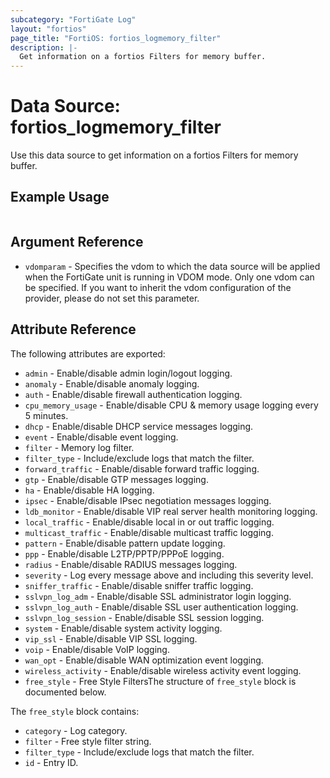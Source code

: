 ```yaml
---
subcategory: "FortiGate Log"
layout: "fortios"
page_title: "FortiOS: fortios_logmemory_filter"
description: |-
  Get information on a fortios Filters for memory buffer.
---
```


# Data Source: fortios_logmemory_filter
Use this data source to get information on a fortios Filters for memory buffer.


## Example Usage

```hcl

```

## Argument Reference

* `vdomparam` - Specifies the vdom to which the data source will be applied when the FortiGate unit is running in VDOM mode. Only one vdom can be specified. If you want to inherit the vdom configuration of the provider, please do not set this parameter.

## Attribute Reference

The following attributes are exported:

* `admin` - Enable/disable admin login/logout logging.
* `anomaly` - Enable/disable anomaly logging.
* `auth` - Enable/disable firewall authentication logging.
* `cpu_memory_usage` - Enable/disable CPU & memory usage logging every 5 minutes.
* `dhcp` - Enable/disable DHCP service messages logging.
* `event` - Enable/disable event logging.
* `filter` - Memory log filter.
* `filter_type` - Include/exclude logs that match the filter.
* `forward_traffic` - Enable/disable forward traffic logging.
* `gtp` - Enable/disable GTP messages logging.
* `ha` - Enable/disable HA logging.
* `ipsec` - Enable/disable IPsec negotiation messages logging.
* `ldb_monitor` - Enable/disable VIP real server health monitoring logging.
* `local_traffic` - Enable/disable local in or out traffic logging.
* `multicast_traffic` - Enable/disable multicast traffic logging.
* `pattern` - Enable/disable pattern update logging.
* `ppp` - Enable/disable L2TP/PPTP/PPPoE logging.
* `radius` - Enable/disable RADIUS messages logging.
* `severity` - Log every message above and including this severity level.
* `sniffer_traffic` - Enable/disable sniffer traffic logging.
* `sslvpn_log_adm` - Enable/disable SSL administrator login logging.
* `sslvpn_log_auth` - Enable/disable SSL user authentication logging.
* `sslvpn_log_session` - Enable/disable SSL session logging.
* `system` - Enable/disable system activity logging.
* `vip_ssl` - Enable/disable VIP SSL logging.
* `voip` - Enable/disable VoIP logging.
* `wan_opt` - Enable/disable WAN optimization event logging.
* `wireless_activity` - Enable/disable wireless activity event logging.
* `free_style` - Free Style FiltersThe structure of `free_style` block is documented below.

The `free_style` block contains:

* `category` - Log category.
* `filter` - Free style filter string.
* `filter_type` - Include/exclude logs that match the filter.
* `id` - Entry ID.
